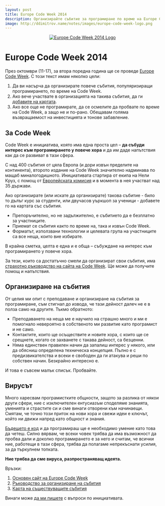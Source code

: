 ```yaml
---
layout: post
title: Europe Code Week 2014
description: Организирайте събитие за програмиране по време на Europe Code Week 2014 (11-17 октомври) и събудете интерес към програмирането у повече хора. Добавете още към над 400-те съществуващи събития.
image: http://ddimitrov.name/notes/images/europe-code-week-logo.png
---
```


<a href="http://codeweek.eu/" style="display: block; text-align: center;">
    <img src="{{ page.image | xml_escape }}" alt="Europe Code Week 2014 Logo" />
</a>

# Europe Code Week 2014

През октомври (11-17), за втора поредна година ще се проведе [Europe Code Week﻿](http://codeweek.eu/). С този текст имам няколко цели:

1. Да ви насърча да организирате повече събития, популяризиращи програмирането, по време на Code Week.
2. Ако вече участвате в организацията на такива събития, да ги [добавите на картата](http://events.codeweek.eu/).
3. Ако все още не програмирате, да се осмелите да пробвате по време на Code Week, а защо не и по-рано. Обещавам голяма възвращаемост на инвестицията и тонове забавление.

## За Code Week

Code Week е инициатива, която има една проста цел – **да събуди интерес към програмирането у повече хора** и да им даде напътствия как да се развиват в тази сфера.

С над 400 събития от цяла Европа (и дори извън пределите на континента), второто издание на Code Week значително надминава по мащаб миналогодишното. Инициативата стартира от екипа на Нели Круз, с помощ от [Европейската комисия](http://ec.europa.eu/dgs/connect/en/content/dg-connect) и в момента в нея участват над 35 държави.

Ако организирате (или искате да организирате) такова събитие - било то дълъг курс за студенти, или двучасов уъркшоп за ученици - добавете го на картата със събития.

- Препоръчително, но не задължително, е събитието да е безплатно за участниците.
- Приемат се събития както по време на, така и извън Code Week.
- Форматът, използвани технологии и целевата група на участниците са все неща, които вие избирате.

В крайна сметка, целта е една и е обща – събуждане на интерес към програмирането у повече хора.

За тези, които са достатъчно смели да организират свои събития, има [страхотно ръководство на сайта на Code Week](http://events.codeweek.eu/guide/). Ще може да получите помощ и напътствия.

## Организиране на събития

От целия ми опит с преподаване и организиране на събития за програмиране, съм стигнал до извода, че тази дейност далеч не е в полза само на другите. Тъкмо обратното:

- Преподаването на неща ме е научило на страшно много и ми е помогнало невероятно в собственото ми развитие като програмист и не само.
- Контактите, които ще осъществите и новите хора, с които ще се срещнете, когато се захванете с такава дейност, са безценни.
- Няма единствен правилен начин да запалиш интерес у някого, или да обясниш определена техническа концепция. Пълно е с предизвикателства и всеки е свободен да ги атакува и реши по собствен начин. Безкрайно интересно е.

И това е съвсем малък списък. Пробвайте.

## Вирусът

Много харесвам програмистките общности, защото за разлика от някои други сфери, ние с изключителен ентусиазъм споделяме знанията, уменията и страстите си и сме винаги отворени към начинаещи. Смятам, че точно този приток на нови хора и свежи идеи е ключът, който ни движи напред като общност и знания.

[Бъдещето е код](http://futureiscode.com/) и да програмираш ще е необходимо умение като това да четеш. Силно вярвам, че всеки човек трябва да има възможност да пробва дали и доколко програмирането е за него и считам, че всички ние, работещи в тази сфера, трябва да полагаме непрекъснати усилия, за да търкулнем топката.

**Ние трябва да сме вируса, разпространяващ идеята.**

Връзки:

1. [Основен сайт на Europe Code Week](http://codeweek.eu/)
2. [Ръководство за организиране на събития](http://events.codeweek.eu/guide/)
3. [Карта на съществуващите събития](http://events.codeweek.eu/)

Винаги може [да ми пишете](mailto:me@ddimitrov.name?subject=Относно+Europe+Code+Week) с въпроси по инициативата.
